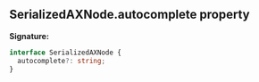 ## SerializedAXNode.autocomplete property

**Signature:**

```typescript
interface SerializedAXNode {
  autocomplete?: string;
}
```

